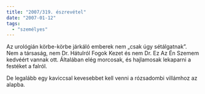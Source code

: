 ```yaml
---
title: "2007/319. észrevétel"
date: "2007-01-12"
tags: 
  - "személyes"
---
```


Az urológián körbe-körbe járkáló emberek nem „csak úgy sétálgatnak”. Nem a társaság, nem Dr. Hátulról Fogok Kezet és nem Dr. Ez Az Én Szemem kedvéért vannak ott. Általában elég morcosak, és hajlamosak lekaparni a festéket a falról.

De legalább egy kaviccsal kevesebbet kell venni a rózsadombi villámhoz az alapba.
